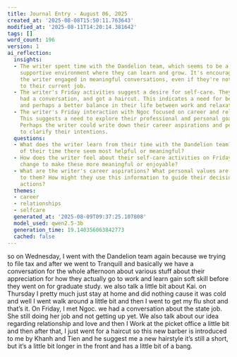 ```yaml
---
title: Journal Entry - August 06, 2025
created_at: '2025-08-08T15:50:11.763643'
modified_at: '2025-08-11T14:20:14.381642'
tags: []
word_count: 196
version: 1
ai_reflection:
  insights:
  - The writer spent time with the Dandelion team, which seems to be a positive and
    supportive environment where they can learn and grow. It's encouraging to see
    the writer engaged in meaningful conversations, even if they're not directly related
    to their current job.
  - The writer's Friday activities suggest a desire for self-care. They met Ngoc,
    had a conversation, and got a haircut. This indicates a need for better self-care
    and perhaps a better balance in their life between work and relaxation.
  - The writer's Friday interaction with Ngoc focused on career and relationship topics.
    This suggests a need to explore their professional and personal goals more deeply.
    Perhaps the writer could write down their career aspirations and personal values
    to clarify their intentions.
  questions:
  - What does the writer learn from their time with the Dandelion team? What aspects
    of their time there seem most helpful or meaningful?
  - How does the writer feel about their self-care activities on Friday? What might
    change to make these more meaningful or enjoyable?
  - What are the writer's career aspirations? What personal values are most important
    to them? How might they use this information to guide their decision-making and
    actions?
  themes:
  - career
  - relationships
  - selfcare
  generated_at: '2025-08-09T09:37:25.107808'
  model_used: qwen2.5-3b
  generation_time: 19.140356063842773
  cached: false
---
```


so on Wednesday, I went with the Dandelion team again because we trying to file tax and after we went to Tranquill and basically we have a conversation for the whole afternoon about various stuff about their appreciation for how they actually go to work and learn gain soft skill before they went on for graduate study. we also talk a little bit about Kai.
on Thursday I pretty much just stay at home and did nothing cause it was cold and well I went walk around a little bit and then I went to get my flu shot and that’s it.
On Friday, I met Ngoc. we had a conversation about the state job. She still doing her job and not getting up yet. We also talk about our idea regarding relationship and love and then I Work at the picket office a little bit and then after that, I just went for a haircut so this new barber is introduced to me by Khanh and Tien and he suggest me a new hairstyle it’s still a short, but it’s a little bit longer in the front and has a little bit of a bang.